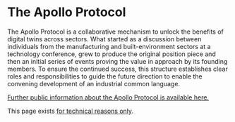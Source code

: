 # The Apollo Protocol

The Apollo Protocol is a collaborative mechanism to unlock the benefits of digital twins across sectors. What started as a discussion between individuals from the manufacturing and built-environment sectors at a technology conference, grew to produce the original position piece and then an initial series of events proving the value in approach by its founding members. To ensure the continued success, this structure establishes clear roles and responsibilities to guide the future direction to enable the convening development of an industrial common language.

[Further public information about the Apollo Protocol is available here.](https://digitaltwinhub.co.uk/networks/29-the-apollo-protocol/)

This page exists [for technical reasons only](/ns).
